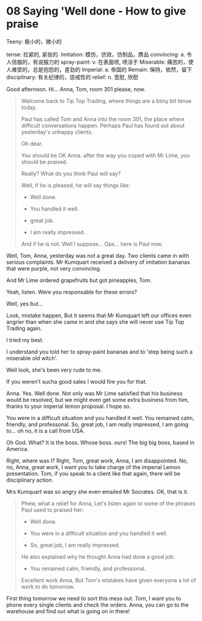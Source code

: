 # 08 Saying 'Well done - How to give praise

Teeny: 极小的，微小的

tense: 拉紧的, 紧张的.
Imitation: 模仿，仿效，仿制品，赝品
convincing: a. 令人信服的，有说服力的
spray-paint: v. 在表面喷, 喷涂于
Miserable: 痛苦的，使人难受的，总是抱怨的，差劲的
Imperial: a. 帝国的
Remain: 保持，依然，留下 
disciplinary: 有关纪律的，惩戒性的
relief: n. 宽慰, 欣慰

Good afternoon. Hi... Anna, Tom, room 301 please, now.

> Welcome back to Tip Top Trading, where things are a btiny bit tense today. 
> 
> Paul has called Tom and Anna into the room 301, the place where difficult conversations happen. Perhaps Paul has found out about yesterday's unhappy clients. 
> 
> Oh dear.
> 
> You should be OK Anna. after the way you coped with Mr Lime, you should be praised. 
> 
> Really? What do you think Paul will say?
> 
> Well, if he is pleased, he will say things like:
> 
> * Well done.
> 
> * You handled it well.
> 
> * great job. 
> 
> * I am really impressed.
> 
> And if he is not. Well I suppose... Ops... here is Paul now.

Well, Tom, Anna, yesterday was not a great day. Two clients came in with serious complaints. Mr Kumquart received a delivery of imitation bananas that were purple, not very convincing. 

And Mr Lime ordered grapefruits but got pineapples, Tom. 

Yeah, listen. Were you responsable for these errors? 

Well, yes but...

Look, mistake happen, But it seems that Mr Kumquart left our offices even angrier than when she came in and she says she will never use Tip Top Trading again. 

I tried my best. 

I understand you told her to spray-paint bananas and to 'step being such a miserable old witch'.

Well look, she's been very rude to me.

If you weren't sucha good sales I would fire you for that.

Anna. Yes. Well done. Not only was Mr Lime satisfied that his business would be resolved, but we might even get some extra business from him, thanks to your imperial lemon proposal. I hope so. 

You were in a difficult situation and you handled it well. You remained calm, friendly, and professonal. So, great job, I am really impressed, I am going to... oh no, it is a call from USA. 

Oh God. What? It is the boss. Whose boss. ours! The big big boss, based in America. 

Right, where was I? Right, Tom, great work, Anna, I am disappointed. No, no, Anna, great work, I want you to take charge of the imperial Lemon presentation. Tom, if you speak to a client like that again, there will be disciplinary action. 

Mrs Kumquart was so angry she even emailed Mr Socrates. OK, that is it. 

> Phew, what a relief for Anna, Let's listen again to some of the phrases Paul used to praised her:
> 
> * Well done. 
> 
> * You were in a difficult situation and you handled it well.
> 
> * So, great job, I am really impressed.
> 
> He also explained why he thought Anna had done a good job:
> 
> * You remained calm, friendly, and professional.
> 
> Excellent work Anna, But Tom's mistakes have given everyone a lot of work to do tomorrow. 

First thing tomorrow we need to sort this mess out. Tom, I want you to phone every single clients and check the orders. Anna, you can go to the warehouse and find out what is going on in there! 